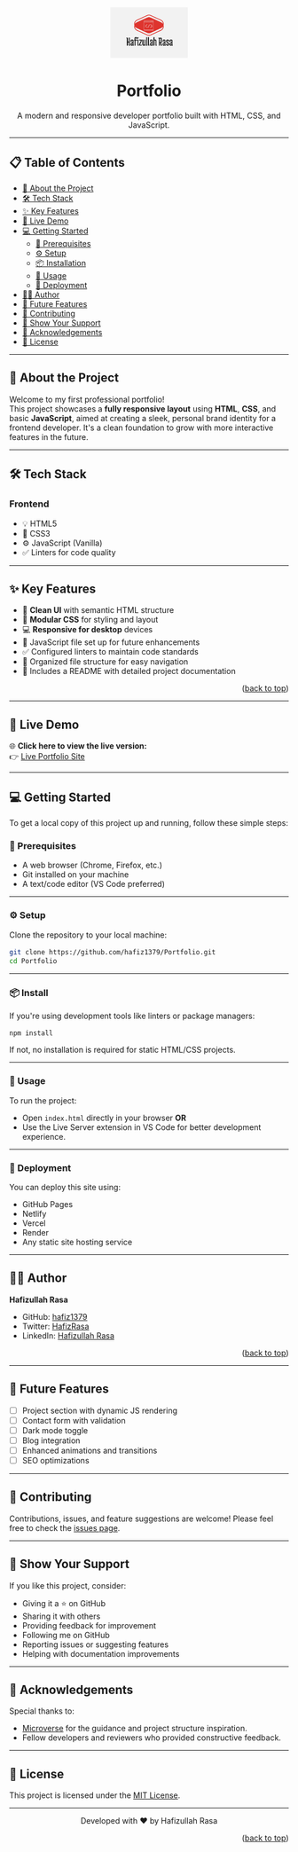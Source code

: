<a name="readme-top"></a>

<div align="center">
  <img src="./77.png" alt="Portfolio Logo" width="140" height="auto" />
  <h1 align="center">Portfolio</h1>
  <p align="center">
    A modern and responsive developer portfolio built with HTML, CSS, and JavaScript.
  </p>
</div>

---

## 📋 Table of Contents

- [📖 About the Project](#about-project)
- [🛠 Tech Stack](#tech-stack)
- [✨ Key Features](#key-features)
- [🚀 Live Demo](#live-demo)
- [💻 Getting Started](#getting-started)
  - [🔧 Prerequisites](#prerequisites)
  - [⚙️ Setup](#setup)
  - [📦 Installation](#install)
  - [📂 Usage](#usage)
  - [🚢 Deployment](#deployment)
- [👨‍💻 Author](#authors)
- [🌟 Future Features](#future-features)
- [🤝 Contributing](#contributing)
- [💖 Show Your Support](#support)
- [🙏 Acknowledgements](#acknowledgements)
- [📝 License](#license)

---

## 📖 About the Project <a name="about-project"></a>

Welcome to my first professional portfolio!  
This project showcases a **fully responsive layout** using **HTML**, **CSS**, and basic **JavaScript**, aimed at creating a sleek, personal brand identity for a frontend developer. It's a clean foundation to grow with more interactive features in the future.

---

## 🛠 Tech Stack <a name="tech-stack"></a>

### Frontend

- 💡 HTML5
- 🎨 CSS3
- ⚙️ JavaScript (Vanilla)
- ✅ Linters for code quality

---

## ✨ Key Features <a name="key-features"></a>

- 🎯 **Clean UI** with semantic HTML structure
- 🧩 **Modular CSS** for styling and layout
- 💻 **Responsive for desktop** devices
- 🧠 JavaScript file set up for future enhancements
- ✅ Configured linters to maintain code standards
- 📂 Organized file structure for easy navigation
- 📄 Includes a README with detailed project documentation

<p align="right">(<a href="#readme-top">back to top</a>)</p>

---

## 🚀 Live Demo <a name="live-demo"></a>

🌐 **Click here to view the live version:**  
👉 [Live Portfolio Site](https://hafiz1379.github.io/Portfolio/)

---

## 💻 Getting Started <a name="getting-started"></a>

To get a local copy of this project up and running, follow these simple steps:

### 🔧 Prerequisites <a name="prerequisites"></a>

- A web browser (Chrome, Firefox, etc.)
- Git installed on your machine
- A text/code editor (VS Code preferred)

---

### ⚙️ Setup <a name="setup"></a>

Clone the repository to your local machine:

```bash
git clone https://github.com/hafiz1379/Portfolio.git
cd Portfolio
```

---

### 📦 Install <a name="install"></a>

If you're using development tools like linters or package managers:

```bash
npm install
```

If not, no installation is required for static HTML/CSS projects.

---

### 📂 Usage <a name="usage"></a>

To run the project:

- Open `index.html` directly in your browser
  **OR**
- Use the Live Server extension in VS Code for better development experience.



---

### 🚢 Deployment <a name="deployment"></a>

You can deploy this site using:

- GitHub Pages
- Netlify
- Vercel
- Render
- Any static site hosting service

---

## 👨‍💻 Author <a name="authors"></a>

**Hafizullah Rasa**

- GitHub: [hafiz1379](https://github.com/hafiz1379)
- Twitter: [HafizRasa](https://twitter.com/HafizRasa)
- LinkedIn: [Hafizullah Rasa](https://www.linkedin.com/in/hafizullah-rasa-8436a1257/)

<p align="right">(<a href="#readme-top">back to top</a>)</p>

---

## 🌟 Future Features <a name="future-features"></a>

- [ ] Project section with dynamic JS rendering
- [ ] Contact form with validation
- [ ] Dark mode toggle
- [ ] Blog integration
- [ ] Enhanced animations and transitions
- [ ] SEO optimizations

---

## 🤝 Contributing <a name="contributing"></a>

Contributions, issues, and feature suggestions are welcome!
Please feel free to check the [issues page](../../issues).

---

## 💖 Show Your Support <a name="support"></a>

If you like this project, consider:

- Giving it a ⭐️ on GitHub
- Sharing it with others
- Providing feedback for improvement
- Following me on GitHub
- Reporting issues or suggesting features
- Helping with documentation improvements


---

## 🙏 Acknowledgements <a name="acknowledgements"></a>

Special thanks to:

- [Microverse](https://www.microverse.org/) for the guidance and project structure inspiration.
- Fellow developers and reviewers who provided constructive feedback.

---

## 📝 License <a name="license"></a>

This project is licensed under the [MIT License](./LICENSE).

---

<p align="center">Developed with ❤️ by Hafizullah Rasa</p>
<p align="right">(<a href="#readme-top">back to top</a>)</p>
